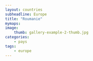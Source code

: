 ```yaml
---
layout: countries
subheadline: Europe
title: "Roumanie"
mymaps: 
image:
    thumb: gallery-example-2-thumb.jpg
categories:
    - pays
tags:
    - europe
---
```

